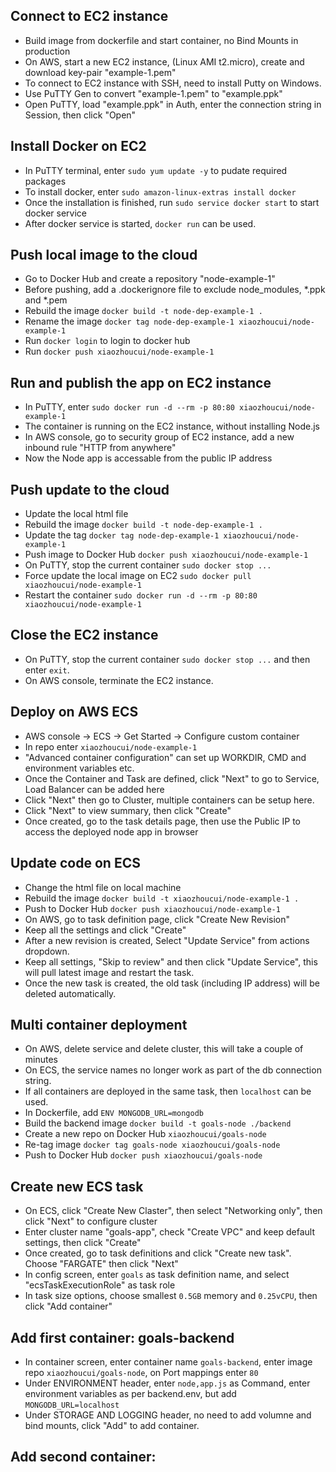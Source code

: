 ## Connect to EC2 instance
- Build image from dockerfile and start container, no Bind Mounts in production
- On AWS, start a new EC2 instance, (Linux AMI t2.micro), create and download key-pair "example-1.pem"
- To connect to EC2 instance with SSH, need to install Putty on Windows.
- Use PuTTY Gen to convert "example-1.pem" to "example.ppk"
- Open PuTTY, load "example.ppk" in Auth, enter the connection string in Session, then click "Open"

## Install Docker on EC2
- In PuTTY terminal, enter `sudo yum update -y` to pudate required packages
- To install docker, enter `sudo amazon-linux-extras install docker`
- Once the installation is finished, run `sudo service docker start` to start docker service
- After docker service is started, `docker run` can be used.

## Push local image to the cloud
- Go to Docker Hub and create a repository "node-example-1"
- Before pushing, add a .dockerignore file to exclude node_modules, *.ppk and *.pem
- Rebuild the image `docker build -t node-dep-example-1 .`
- Rename the image `docker tag node-dep-example-1 xiaozhoucui/node-example-1`
- Run `docker login` to login to docker hub
- Run `docker push xiaozhoucui/node-example-1`

## Run and publish the app on EC2 instance
- In PuTTY, enter `sudo docker run -d --rm -p 80:80 xiaozhoucui/node-example-1`
- The container is running on the EC2 instance, without installing Node.js
- In AWS console, go to security group of EC2 instance, add a new inbound rule "HTTP from anywhere"
- Now the Node app is accessable from the public IP address

## Push update to the cloud
- Update the local html file
- Rebuild the image `docker build -t node-dep-example-1 .`
- Update the tag `docker tag node-dep-example-1 xiaozhoucui/node-example-1`
- Push image to Docker Hub `docker push xiaozhoucui/node-example-1`
- On PuTTY, stop the current container `sudo docker stop ...`
- Force update the local image on EC2 `sudo docker pull xiaozhoucui/node-example-1`
- Restart the container `sudo docker run -d --rm -p 80:80 xiaozhoucui/node-example-1`

## Close the EC2 instance
- On PuTTY, stop the current container `sudo docker stop ...` and then enter `exit`.
- On AWS console, terminate the EC2 instance.

## Deploy on AWS ECS
- AWS console -> ECS -> Get Started -> Configure custom container
- In repo enter `xiaozhoucui/node-example-1`
- "Advanced container configuration" can set up WORKDIR, CMD and environment variables etc.
- Once the Container and Task are defined, click "Next" to go to Service, Load Balancer can be added here
- Click "Next" then go to Cluster, multiple containers can be setup here.
- Click "Next" to view summary, then click "Create"
- Once created, go to the task details page, then use the Public IP to access the deployed node app in browser

## Update code on ECS
- Change the html file on local machine
- Rebuild the image `docker build -t xiaozhoucui/node-example-1 .`
- Push to Docker Hub `docker push xiaozhoucui/node-example-1`
- On AWS, go to task definition page, click "Create New Revision"
- Keep all the settings and click "Create"
- After a new revision is created, Select "Update Service" from actions dropdown.
- Keep all settings, "Skip to review" and then click "Update Service", this will pull latest image and restart the task.
- Once the new task is created, the old task (including IP address) will be deleted automatically.

## Multi container deployment
- On AWS, delete service and delete cluster, this will take a couple of minutes
- On ECS, the service names no longer work as part of the db connection string.
- If all containers are deployed in the same task, then `localhost` can be used.
- In Dockerfile, add `ENV MONGODB_URL=mongodb`
- Build the backend image `docker build -t goals-node ./backend`
- Create a new repo on Docker Hub `xiaozhoucui/goals-node`
- Re-tag image `docker tag goals-node xiaozhoucui/goals-node`
- Push to Docker Hub `docker push xiaozhoucui/goals-node`

## Create new ECS task
- On ECS, click "Create New Claster", then select "Networking only", then click "Next" to configure cluster
- Enter cluster name "goals-app", check "Create VPC" and keep default settings, then click "Create"
- Once created, go to task definitions and click "Create new task". Choose "FARGATE" then click "Next"
- In config screen, enter `goals` as task definition name, and select "ecsTaskExecutionRole" as task role
- In task size options, choose smallest `0.5GB` memory and `0.25vCPU`, then click "Add container"

## Add first container: goals-backend
- In container screen, enter container name `goals-backend`, enter image repo `xiaozhoucui/goals-node`, on Port mappings enter `80`
- Under ENVIRONMENT header, enter `node,app.js` as Command, enter environment variables as per backend.env, but add `MONGODB_URL=localhost`
- Under STORAGE AND LOGGING header, no need to add volumne and bind mounts, click "Add" to add container. 

## Add second container: 